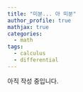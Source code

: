 ```yaml
---
title: "미분... 아 미분"
author_profile: true
mathjax: true
categories:
  - math
tags:
  - calculus
  - differential
---
```


아직 작성 중입니다.
